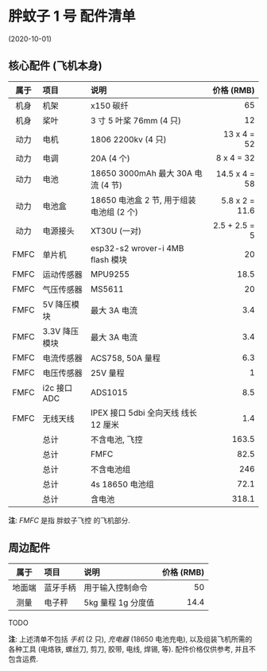 # 胖蚊子 1 号 配件清单

(2020-10-01)


## 核心配件 (飞机本身)

| 属于 | 项目 | 说明 | 价格 (RMB) |
| :--: | :--- | :-- | ---------: |
| 机身 | 机架 | x150 碳纤 | 65 |
| 机身 | 桨叶 | 3 寸 5 叶桨 76mm (4 只) | 12 |
| 动力 | 电机 | 1806 2200kv (4 只) | 13 x 4 = 52 |
| 动力 | 电调 | 20A (4 个) | 8 x 4 = 32 |
| 动力 | 电池 | 18650 3000mAh 最大 30A 电流 (4 节) | 14.5 x 4 = 58 |
| 动力 | 电池盒 | 18650 电池盒 2 节, 用于组装电池组 (2 个) | 5.8 x 2 = 11.6 |
| 动力 | 电源接头 | XT30U (一对) | 2.5 + 2.5 = 5 |
| FMFC | 单片机 | esp32-s2 wrover-i 4MB flash 模块 | 20 |
| FMFC | 运动传感器 | MPU9255 | 18.5 |
| FMFC | 气压传感器 | MS5611 | 20 |
| FMFC | 5V 降压模块 | 最大 3A 电流 | 3.4 |
| FMFC | 3.3V 降压模块 | 最大 3A 电流 | 3.4 |
| FMFC | 电流传感器 | ACS758, 50A 量程 | 6.3 |
| FMFC | 电压传感器 | 25V 量程 | 1 |
| FMFC | i2c 接口 ADC | ADS1015 | 8.5 |
| FMFC | 无线天线 | IPEX 接口 5dbi 全向天线 线长 12 厘米 | 1.4 |
| | 总计 | 不含电池, 飞控 | 163.5 |
| | 总计 | FMFC | 82.5 |
| | 总计 | 不含电池组 | 246 |
| | 总计 | 4s 18650 电池组 | 72.1 |
| | 总计 | 含电池 | 318.1 |

**注**: *FMFC* 是指 胖蚊子飞控 的飞机部分.


## 周边配件

| 属于 | 项目 | 说明 | 价格 (RMB) |
| :--: | :--- | :-- | ---------: |
| 地面端 | 蓝牙手柄 | 用于输入控制命令 | 50 |
| 测量 | 电子秤 | 5kg 量程 1g 分度值 | 14.4 |

TODO

**注**: 上述清单不包括 *手机* (2 只), *充电器* (18650 电池充电),
以及组装飞机所需的各种工具 (电烙铁, 螺丝刀, 剪刀, 胶带, 电线, 焊锡, 等).
配件价格仅供参考, 并且不包含运费.
